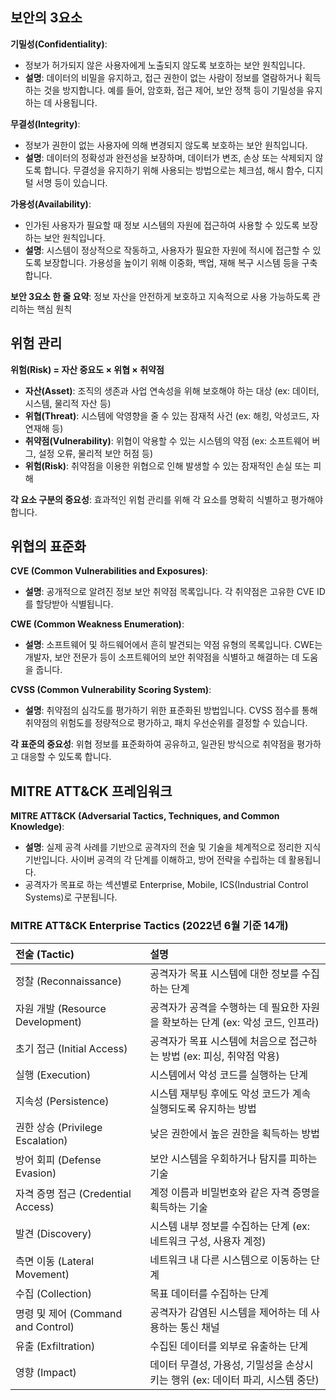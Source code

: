 ## 보안의 3요소

**기밀성(Confidentiality)**:
-   정보가 허가되지 않은 사용자에게 노출되지 않도록 보호하는 보안 원칙입니다.
-   **설명**: 데이터의 비밀을 유지하고, 접근 권한이 없는 사람이 정보를 열람하거나 획득하는 것을 방지합니다. 예를 들어, 암호화, 접근 제어, 보안 정책 등이 기밀성을 유지하는 데 사용됩니다.

**무결성(Integrity)**:
-   정보가 권한이 없는 사용자에 의해 변경되지 않도록 보호하는 보안 원칙입니다.
-   **설명**: 데이터의 정확성과 완전성을 보장하며, 데이터가 변조, 손상 또는 삭제되지 않도록 합니다. 무결성을 유지하기 위해 사용되는 방법으로는 체크섬, 해시 함수, 디지털 서명 등이 있습니다.

**가용성(Availability)**:
-   인가된 사용자가 필요할 때 정보 시스템의 자원에 접근하여 사용할 수 있도록 보장하는 보안 원칙입니다.
-   **설명**: 시스템이 정상적으로 작동하고, 사용자가 필요한 자원에 적시에 접근할 수 있도록 보장합니다. 가용성을 높이기 위해 이중화, 백업, 재해 복구 시스템 등을 구축합니다.

**보안 3요소 한 줄 요약**: 정보 자산을 안전하게 보호하고 지속적으로 사용 가능하도록 관리하는 핵심 원칙

## 위험 관리

**위험(Risk) = 자산 중요도 × 위협 × 취약점**

-   **자산(Asset)**: 조직의 생존과 사업 연속성을 위해 보호해야 하는 대상 (ex: 데이터, 시스템, 물리적 자산 등)
-   **위협(Threat)**: 시스템에 악영향을 줄 수 있는 잠재적 사건 (ex: 해킹, 악성코드, 자연재해 등)
-   **취약점(Vulnerability)**: 위협이 악용할 수 있는 시스템의 약점 (ex: 소프트웨어 버그, 설정 오류, 물리적 보안 허점 등)
-   **위험(Risk)**: 취약점을 이용한 위협으로 인해 발생할 수 있는 잠재적인 손실 또는 피해

**각 요소 구분의 중요성**: 효과적인 위험 관리를 위해 각 요소를 명확히 식별하고 평가해야 합니다.

## 위협의 표준화

**CVE (Common Vulnerabilities and Exposures)**:
-   **설명**: 공개적으로 알려진 정보 보안 취약점 목록입니다. 각 취약점은 고유한 CVE ID를 할당받아 식별됩니다.

**CWE (Common Weakness Enumeration)**:
-   **설명**: 소프트웨어 및 하드웨어에서 흔히 발견되는 약점 유형의 목록입니다. CWE는 개발자, 보안 전문가 등이 소프트웨어의 보안 취약점을 식별하고 해결하는 데 도움을 줍니다.

**CVSS (Common Vulnerability Scoring System)**:
-   **설명**: 취약점의 심각도를 평가하기 위한 표준화된 방법입니다. CVSS 점수를 통해 취약점의 위험도를 정량적으로 평가하고, 패치 우선순위를 결정할 수 있습니다.

**각 표준의 중요성**: 위협 정보를 표준화하여 공유하고, 일관된 방식으로 취약점을 평가하고 대응할 수 있도록 합니다.

## MITRE ATT&CK 프레임워크

**MITRE ATT&CK (Adversarial Tactics, Techniques, and Common Knowledge)**:
-   **설명**: 실제 공격 사례를 기반으로 공격자의 전술 및 기술을 체계적으로 정리한 지식 기반입니다. 사이버 공격의 각 단계를 이해하고, 방어 전략을 수립하는 데 활용됩니다.
-   공격자가 목표로 하는 섹션별로 Enterprise, Mobile, ICS(Industrial Control Systems)로 구분됩니다.

### MITRE ATT&CK Enterprise Tactics (2022년 6월 기준 14개)

| 전술 (Tactic)                   | 설명                                               |
| :---------------------------- | :----------------------------------------------- |
| 정찰 (Reconnaissance)           | 공격자가 목표 시스템에 대한 정보를 수집하는 단계                      |
| 자원 개발 (Resource Development)  | 공격자가 공격을 수행하는 데 필요한 자원을 확보하는 단계 (ex: 악성 코드, 인프라) |
| 초기 접근 (Initial Access)        | 공격자가 목표 시스템에 처음으로 접근하는 방법 (ex: 피싱, 취약점 악용)       |
| 실행 (Execution)                | 시스템에서 악성 코드를 실행하는 단계                             |
| 지속성 (Persistence)             | 시스템 재부팅 후에도 악성 코드가 계속 실행되도록 유지하는 방법              |
| 권한 상승 (Privilege Escalation)  | 낮은 권한에서 높은 권한을 획득하는 방법                           |
| 방어 회피 (Defense Evasion)       | 보안 시스템을 우회하거나 탐지를 피하는 기술                         |
| 자격 증명 접근 (Credential Access)  | 계정 이름과 비밀번호와 같은 자격 증명을 획득하는 기술                   |
| 발견 (Discovery)                | 시스템 내부 정보를 수집하는 단계 (ex: 네트워크 구성, 사용자 계정)         |
| 측면 이동 (Lateral Movement)      | 네트워크 내 다른 시스템으로 이동하는 단계                          |
| 수집 (Collection)               | 목표 데이터를 수집하는 단계                                  |
| 명령 및 제어 (Command and Control) | 공격자가 감염된 시스템을 제어하는 데 사용하는 통신 채널                  |
| 유출 (Exfiltration)             | 수집된 데이터를 외부로 유출하는 단계                             |
| 영향 (Impact)                   | 데이터 무결성, 가용성, 기밀성을 손상시키는 행위 (ex: 데이터 파괴, 시스템 중단) |